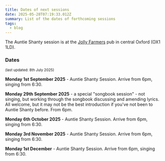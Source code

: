 ```yaml
---
title: Dates of next sessions
date: 2025-05-28T07:19:33.012Z
summary: List of the dates of forthcoming sessions 
tags:
  - blog
---
```

The Auntie Shanty session is at the [Jolly Farmers](https://www.jollyfarmers-oxford.co.uk) pub in central Oxford (OX1 1LD).

### Dates
<sup>(last updated: 8th July 2025)</sup> 

**Monday 1st September 2025** - Auntie Shanty Session. Arrive from 6pm, singing from 6:30.

**Monday 29th September 2025** - a special "songbook session" - not singing, but working through the songbook discussing and amending lyrics. All welcome, but it may not be the best introduction if you've not been to Auntie Shanty before. From 6pm.

**Monday 6th October 2025** - Auntie Shanty Session. Arrive from 6pm, singing from 6:30.

**Monday 3rd November 2025** - Auntie Shanty Session. Arrive from 6pm, singing from 6:30.

**Monday 1st December** - Auntie Shanty Session. Arrive from 6pm, singing from 6:30.
